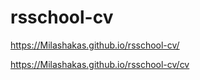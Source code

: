 # rsschool-cv

https://Milashakas.github.io/rsschool-cv/

https://Milashakas.github.io/rsschool-cv/cv

